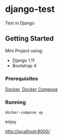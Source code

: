 # django-test

Test in Django

## Getting Started

Mini Project using:
- Django 1.11
- Bootstrap 4

### Prerequisites

[Docker](https://docs.docker.com/install/), [Docker Compose](https://docs.docker.com/compose/install/)

### Running

```
docker-compose up
```
enjoy

[http://localhost:8000/](http://localhost:8000/)
